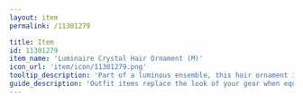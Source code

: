 ```yaml
---
layout: item
permalink: /11301279

title: Item
id: 11301279
item_name: 'Luminaire Crystal Hair Ornament (M)'
icon_url: 'item/icon/11301279.png'
tooltip_description: 'Part of a luminous ensemble, this hair ornament is the hottest thing in high-tech fashion.'
guide_description: 'Outfit items replace the look of your gear when equipped.'
---
```

